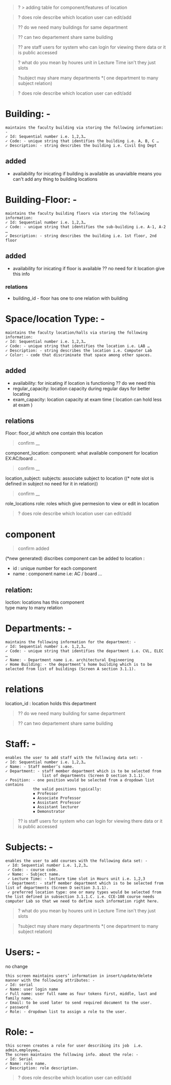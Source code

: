 > ? > adding table for component/features of location

> ? does role describe which location user can edit/add

> ?? do we need many buildings for same department

> ?? can two departement share same building

> ?? are staff users for system who can login for viewing there data or it is public accessed

> ? what do you mean by houres unit in Lecture Time isn't they just slots

> ?subject may share many departments 
*( one department to many subject relation)

> ? does role describe which location user can edit/add


# Building: - 
    maintains the faculty building via storing the following information: -   
    ✓ Id: Sequential number i.e. 1,2,3…  
    ✓ Code: - unique string that identifies the building i.e. A, B, C … 
    ✓ Description: - string describes the building i.e. Civil Eng Dept 


## added 
* availability for inicating if building is available as unavialble means you can't 
    add any thing to building locations 
<!-- > (abdo):?? no need for availability here location availability cover this  -->


# Building-Floor: - 
    maintains the faculty building floors via storing the following information:
    ✓ Id: Sequential number i.e. 1,2,3…
    ✓ Code: - unique string that identifies the sub-building i.e. A-1, A-2 …
    ✓ Description: - string describes the building i.e. 1st floor, 2nd floor 

## added
* availability for inicating if floor is available
?? no need for it location give this info
### relations
* building_id - floor has one to one relation with building 


# Space/location Type: - 
    maintains the faculty location/halls via storing the following information: 
    ✓ Id: Sequential number i.e. 1,2,3…  
    ✓ Code: - unique string that identifies the location i.e. LAB … 
    ✓ Description: - string describes the location i.e. Computer Lab  
    ✓ Color: - code that discriminate that space among other spaces. 
## added
* availability:  for inicating if location is functioning 
?? do we need this
* regular_capacity: location capacity during regular days for better locating
* exam_capacity: location capacity at exam time ( location can hold less at exam )

## relations

Floor: floor_id whitch one contain this location

> confirm  __

component_location:
component: what available component for location EX:AC/board ..

> confirm  __

location_subject:
subjects: associate subject to location ((* note slot is defined 
in subject no need for it in relation))

> confirm  __

role_locations
role: roles which give permesion to view or edit in location 
> ? does role describe which location user can edit/add

# component
> confirm  added

(*new generated) discribes component can be added to location :
* id :  unique number for each component
* name : component name i.e: AC / board ...
## relation:
 loction: locations has this component  
 type many to many relation   


# Departments: - 
    maintains the following information for the department: - 
    ✓ Id: Sequential number i.e. 1,2,3…  
    ✓ Code: - unique string that identifies the department i.e. CVL, ELEC … 
    ✓ Name: - Department name i.e. architectural Engineering 
    ✓ Home Building: - the department’s home building which is to be selected from list of buildings (Screen A section 3.1.1). 

# relations
location_id : location holds this department

> ?? do we need many building for same department 

> ?? can two departement share same building

# Staff: - 
    enables the user to add staff with the following data set: - 
    ✓ Id: Sequential number i.e. 1,2,3…  
    ✓ Name: - Staff member’s name. 
    ✓ Department: - staff member department which is to be selected from 
                    list of departments (Screen D section 3.1.1). 
    ✓ Position: - one position would be selected from a dropdown list contains  
                the valid positions typically: 
                ▪ Professor 
                ▪ Associate Professor 
                ▪ Assistant Professor 
                ▪ Assistant lecturer 
                ▪ Demonstrator 

> ?? is staff users for system who can login for viewing there data or it is public accessed


# Subjects: -
    enables the user to add courses with the following data set: - 
     ✓ Id: Sequential number i.e. 1,2,3…  
     ✓ Code: - course code. 
     ✓ Name: - Subject name. 
     ✓ Lecture Time: - lecture time slot in Hours unit i.e. 1,2,3  
     ✓ Department: - staff member department which is to be selected from list of departments (Screen D section 3.1.1). 
     ✓ preferred location type: one or many types would be selected from the list defined in subsection 3.1.1.C. i.e. CCE-108 course needs computer Lab so that we need to define such information right here. 

> ? what do you mean by houres unit in Lecture Time isn't they just slots

> ?subject may share many departments 
*( one department to many subject relation)





# Users: - 
no change

    this screen maintains users’ information in insert/update/delete 
    manner with the following attributes: - 
    ✓ Id: serial 
    ✓ Name: user login name 
    ✓ Full name: user full name as four tokens first, middle, last and family name. 
    ✓ Email: to be used later to send required document to the user. 
    ✓ password 
    ✓ Role: - dropdown list to assign a role to the user.  




# Role: - 
    this screen creates a role for user describing its job  i.e. admin,employee… 
    The screen maintains the following info. about the role: - 
    ✓ Id: Serial 
    ✓ Name: role name. 
    ✓ Description: role description.
> ? does role describe which location user can edit/add
